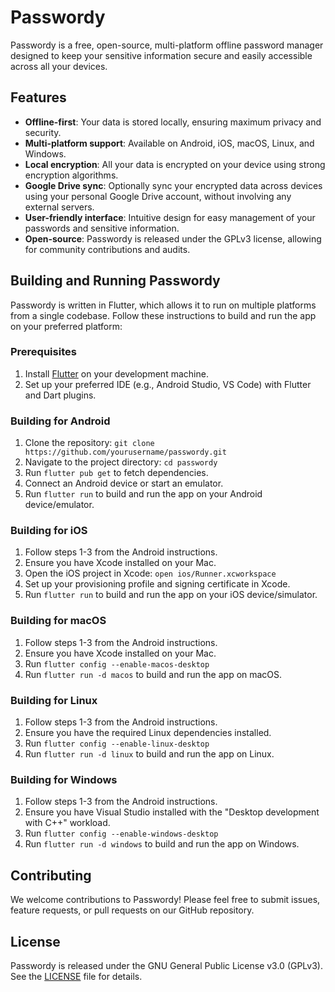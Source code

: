 # Passwordy

Passwordy is a free, open-source, multi-platform offline password manager designed to keep your sensitive information secure and easily accessible across all your devices.

## Features

- **Offline-first**: Your data is stored locally, ensuring maximum privacy and security.
- **Multi-platform support**: Available on Android, iOS, macOS, Linux, and Windows.
- **Local encryption**: All your data is encrypted on your device using strong encryption algorithms.
- **Google Drive sync**: Optionally sync your encrypted data across devices using your personal Google Drive account, without involving any external servers.
- **User-friendly interface**: Intuitive design for easy management of your passwords and sensitive information.
- **Open-source**: Passwordy is released under the GPLv3 license, allowing for community contributions and audits.

## Building and Running Passwordy

Passwordy is written in Flutter, which allows it to run on multiple platforms from a single codebase. Follow these instructions to build and run the app on your preferred platform:

### Prerequisites

1. Install [Flutter](https://flutter.dev/docs/get-started/install) on your development machine.
2. Set up your preferred IDE (e.g., Android Studio, VS Code) with Flutter and Dart plugins.

### Building for Android

1. Clone the repository: `git clone https://github.com/yourusername/passwordy.git`
2. Navigate to the project directory: `cd passwordy`
3. Run `flutter pub get` to fetch dependencies.
4. Connect an Android device or start an emulator.
5. Run `flutter run` to build and run the app on your Android device/emulator.

### Building for iOS

1. Follow steps 1-3 from the Android instructions.
2. Ensure you have Xcode installed on your Mac.
3. Open the iOS project in Xcode: `open ios/Runner.xcworkspace`
4. Set up your provisioning profile and signing certificate in Xcode.
5. Run `flutter run` to build and run the app on your iOS device/simulator.

### Building for macOS

1. Follow steps 1-3 from the Android instructions.
2. Ensure you have Xcode installed on your Mac.
3. Run `flutter config --enable-macos-desktop`
4. Run `flutter run -d macos` to build and run the app on macOS.

### Building for Linux

1. Follow steps 1-3 from the Android instructions.
2. Ensure you have the required Linux dependencies installed.
3. Run `flutter config --enable-linux-desktop`
4. Run `flutter run -d linux` to build and run the app on Linux.

### Building for Windows

1. Follow steps 1-3 from the Android instructions.
2. Ensure you have Visual Studio installed with the "Desktop development with C++" workload.
3. Run `flutter config --enable-windows-desktop`
4. Run `flutter run -d windows` to build and run the app on Windows.

## Contributing

We welcome contributions to Passwordy! Please feel free to submit issues, feature requests, or pull requests on our GitHub repository.

## License

Passwordy is released under the GNU General Public License v3.0 (GPLv3). See the [LICENSE](LICENSE.txt) file for details.

